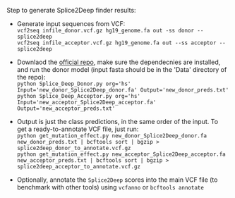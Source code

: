 Step to generate Splice2Deep finder results:

- Generate input sequences from VCF:\
`vcf2seq infile_donor.vcf.gz hg19_genome.fa out -ss donor --splice2deep`\
`vcf2seq infile_acceptor.vcf.gz hg19_genome.fa out --ss acceptor --splice2deep`

- Downlaod the [official repo](https://github.com/SomayahAlbaradei/Splice_Deep), make sure the dependecnies are installed, and run the donor model (input fasta should be in the 'Data' directory of the repo):\
`python Splice_Deep_Donor.py org='hs' Input='new_donor_Splice2Deep_donor.fa' Output='new_donor_preds.txt'`\
`python Splice_Deep_Acceptor.py org='hs' Input='new_acceptor_Splice2Deep_acceptor.fa' Output='new_acceptor_preds.txt'`

- Output is just the class predictions, in the same order of the input. To get a ready-to-annotate VCF file, just run:\
`python get_mutation_effect.py new_donor_Splice2Deep_donor.fa new_donor_preds.txt | bcftools sort | bgzip > splice2deep_donor_to_annotate.vcf.gz`\
`python get_mutation_effect.py new_acceptor_Splice2Deep_acceptor.fa new_acceptor_preds.txt | bcftools sort | bgzip > splice2deep_acceptor_to_annotate.vcf.gz`

- Optionally, annotate the `Splice2Deep` scores into the main VCF file (to benchmark with other tools) using `vcfanno` or `bcftools annotate`
